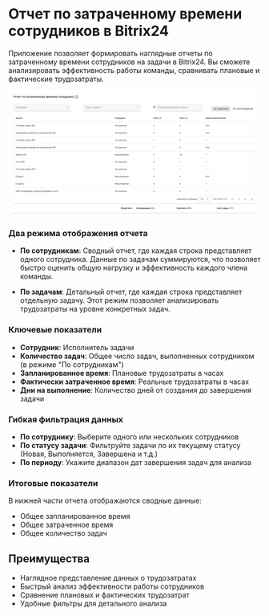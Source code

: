 # Отчет по затраченному времени сотрудников в Bitrix24

Приложение позволяет формировать наглядные отчеты по затраченному времени сотрудников на задачи в Bitrix24. Вы сможете анализировать эффективность работы команды, сравнивать плановые и фактические трудозатраты.

![Пример отчета](src/img/sample.png)

### Два режима отображения отчета

- **По сотрудникам**: Сводный отчет, где каждая строка представляет одного сотрудника. Данные по задачам суммируются, что позволяет быстро оценить общую нагрузку и эффективность каждого члена команды.

- **По задачам**: Детальный отчет, где каждая строка представляет отдельную задачу. Этот режим позволяет анализировать трудозатраты на уровне конкретных задач.

### Ключевые показатели

- **Сотрудник**: Исполнитель задачи
- **Количество задач**: Общее число задач, выполненных сотрудником (в режиме "По сотрудникам")
- **Запланированное время**: Плановые трудозатраты в часах
- **Фактически затраченное время**: Реальные трудозатраты в часах
- **Дни на выполнение**: Количество дней от создания до завершения задачи

### Гибкая фильтрация данных

- **По сотруднику**: Выберите одного или нескольких сотрудников
- **По статусу задачи**: Фильтруйте задачи по их текущему статусу (Новая, Выполняется, Завершена и т.д.)
- **По периоду**: Укажите диапазон дат завершения задач для анализа

### Итоговые показатели

В нижней части отчета отображаются сводные данные:

- Общее запланированное время
- Общее затраченное время
- Общее количество задач

## Преимущества

- Наглядное представление данных о трудозатратах
- Быстрый анализ эффективности работы сотрудников
- Сравнение плановых и фактических трудозатрат
- Удобные фильтры для детального анализа

